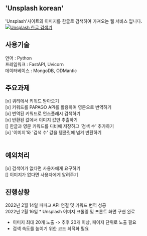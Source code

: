 ## 'Unsplash korean'
'Unsplash'사이트의 이미지를 한글로 검색하여 가져오는 웹 서비스 입니다. </br>
[![Unsplash 한글 검색기](https://mail.google.com/mail/u/0?ui=2&ik=4f87fde616&attid=0.1&permmsgid=msg-a:r-58589515023535280&th=17f02fd40ab47405&view=fimg&fur=ip&sz=s0-l75-ft&attbid=ANGjdJ_X9gRuC40OVe7Ya0LlYE1crECind8pPuFaoqWMfr25MS4_RNGBx_hLBQNq2Ho5bTFMbSHcMVt4sxgkGDx8w6cPXD6KOV8YoBW1fle-wFu0OIwkm1JWuxLS5YM&disp=emb&realattid=ii_kzpnzlve0)](https://youtu.be/m61ROPZI9nQ)

## 사용기술
언어 : Python </br>
프레임워크 : FastAPI, Uvicorn</br>
데이터베이스 : MongoDB, ODMantic</br>

## 주요과제 
[x] 쿼리에서 키워드 받아오기</br>
[x] 키워드를 PAPAGO API를 활용하여 영문으로 번역하기</br>
[x] 번역된 키워드로 언스플래시 검색하기</br>
[x] 반환된 값에서 이미지 값만 추출하기</br>
[] 한글과 영문 키워드를 디비에 저장하고 '검색 수' 추가하기</br>
[x] '이미지'와 '검색 수' 값을 템플릿에 넘겨 반환하기</br>
</br>

## 예외처리
[x] 검색어가 없다면 사용자에게 요구하기</br>
[] 이미지가 없다면 사용자에게 알려주기</br>

## 진행상황
2022년 2월 14일 파파고 API 연결 및 키워드 번역 성공</br>
2022년 2월 16일 * Unsplash 이미지 크롤링 및 프론트 화면 구현 완료
  - 이미지 최대 20개 노출 -> 추후 20개 이상, 페이지 단위로 노출 필요
  - 검색 속도를 높이기 위한 코드 최적화 필요

